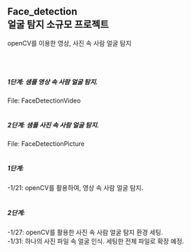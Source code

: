 ## Face_detection <br>얼굴 탐지 소규모 프로젝트

openCV를 이용한 영상, 사진 속 사람 얼굴 탐지 

<br>
<br>

<h5> 1단계: 샘플 영상 속 사람 얼굴 탐지.</h5>
File: FaceDetectionVideo
<br>
<br>
<h5> 2단계: 샘플 사진 속 사람 얼굴 탐지.</h5>
File: FaceDetectionPicture
<br>
<br>

<h5>1단계:</h5>
-1/21: openCV를 활용하여, 영상 속 사람 얼굴 탐지.
<br>
<br>

<h5>2단계:</h5>
-1/27: openCV를 활용한 사진 속 사람 얼굴 탐지 환경 세팅.
<br>-1/31: 하나의 사진 파일 속 얼굴 인식. 세팅한 전체 파일로 확장 예정.
